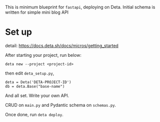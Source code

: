 
This is minimum blueprint for `fastapi`, deploying on Deta.
Initial schema is written for simple mini blog API

# Set up

detail: https://docs.deta.sh/docs/micros/getting_started

After starting your project, run below:

```
deta new --project <project-id>
```

then edit `deta_setup.py`,

```
deta = Deta('DETA-PROJECT-ID')
db = deta.Base("base-name")
```

And all set. Write your own API.

CRUD on `main.py` and Pydantic schema on `schemas.py`.

Once done, run `deta deploy`.

